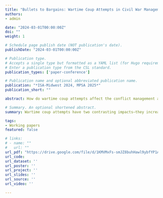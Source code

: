 ```yaml
---
title: "Bullets to Bargains: Wartime Coup Attempts in Civil War Management and Resolution"
authors:
- admin

date: "2024-03-01T00:00:00Z"
doi: ""
weight: 1

# Schedule page publish date (NOT publication's date).
publishDate: "2024-03-01T00:00:00Z"

# Publication type.
# Accepts a single type but formatted as a YAML list (for Hugo requirements).
# Enter a publication type from the CSL standard.
publication_types: ['paper-conference']

# Publication name and optional abbreviated publication name.
publication: "*ISA-Midwest 2024, MPSA 2025*"
publication_short: ""

abstract: How do wartime coup attempts affect the conflict management and resolution of civil wars? Despite extensive research on rebel group instability, the impact of government instability remains underexplored. I argue that coup attempts—whether successful or failed—increase the chances of ceasefires but decrease those of peace agreements. Following coup attempts, both coup-installed leaders and surviving incumbents become preoccupied with preventing subsequent coups, as they increase the risk of future challenges. This shift leads them to divert resources from fighting rebels toward coup-proofing, which in turn increases the chances of ceasefires. Ceasefires are particularly likely with rebel groups who rely heavily on civilian support, as they seek to bolster their legitimacy. Nevertheless, coup attempts heighten uncertainty about the government’s ability to retain power and uphold commitments, reducing the chances of peace agreements. The hypotheses are supported by tests using datasets on ceasefires and peace agreements from 1989 to 2012. 

# Summary. An optional shortened abstract.
summary: Wartime coup attempts have two contrasting impacts—they increase the chances of short-term conflict management but reduce the chances of long-term conflict resolution.

tags:
- Working papers
featured: false

# links:
# - name: ""
#   url: ""
url_pdf: "https://drive.google.com/file/d/1KMVMxFs-smJZ8buhHawl9ybfYP1ArCyf/view?usp=share_link"
url_code: 
url_dataset: ''
url_poster: ''
url_project: ''
url_slides: ''
url_source: ''
url_video: ''

---
```

